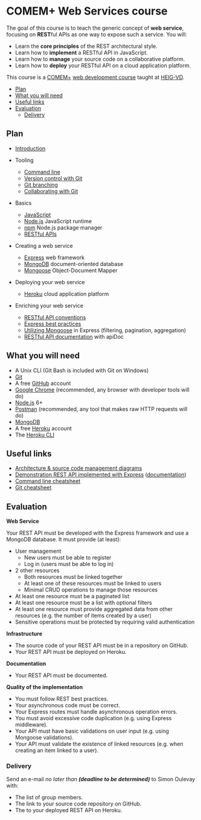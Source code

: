# COMEM+ Web Services course

The goal of this course is to teach the generic concept of **web service**,
focusing on **REST**ful APIs as one way to expose such a service.
You will:

* Learn the **core principles** of the REST architectural style.
* Learn how to **implement** a RESTful API in JavaScript.
* Learn how to **manage** your source code on a collaborative platform.
* Learn how to **deploy** your RESTful API on a cloud application platform.

This course is a [COMEM+][comem] [web development course][comem-webdev] taught at [HEIG-VD][heig].

<!-- START doctoc generated TOC please keep comment here to allow auto update -->
<!-- DON'T EDIT THIS SECTION, INSTEAD RE-RUN doctoc TO UPDATE -->


- [Plan](#plan)
- [What you will need](#what-you-will-need)
- [Useful links](#useful-links)
- [Evaluation](#evaluation)
  - [Delivery](#delivery)

<!-- END doctoc generated TOC please keep comment here to allow auto update -->



## Plan

* [Introduction](https://mediacomem.github.io/comem-webdev-docs/2018-2019/subjects/webserv-course?home=MediaComem%2Fcomem-webserv%23readme)

* Tooling
  * [Command line](https://mediacomem.github.io/comem-webdev-docs/2018-2019/subjects/cli?home=MediaComem%2Fcomem-webserv%23readme)
  * [Version control with Git](https://mediacomem.github.io/comem-webdev-docs/2018-2019/subjects/git?home=MediaComem%2Fcomem-webserv%23readme)
  * [Git branching](https://mediacomem.github.io/comem-webdev-docs/2018-2019/subjects/git-branching?home=MediaComem%2Fcomem-webserv%23readme)
  * [Collaborating with Git](https://mediacomem.github.io/comem-webdev-docs/2018-2019/subjects/git-collaborating?home=MediaComem%2Fcomem-webserv%23readme)

* Basics
  * [JavaScript](https://mediacomem.github.io/comem-webdev-docs/2018-2019/subjects/js?home=MediaComem%2Fcomem-webserv%23readme)
  * [Node.js](https://mediacomem.github.io/comem-webdev-docs/2018-2019/subjects/node?home=MediaComem%2Fcomem-webserv%23readme) JavaScript runtime
  * [npm](https://mediacomem.github.io/comem-webdev-docs/2018-2019/subjects/npm?home=MediaComem%2Fcomem-webserv%23readme) Node.js package manager
  * [RESTful APIs](https://mediacomem.github.io/comem-webdev-docs/2018-2019/subjects/rest?home=MediaComem%2Fcomem-webserv%23readme)

* Creating a web service
  * [Express](https://mediacomem.github.io/comem-webdev-docs/2018-2019/subjects/express?home=MediaComem%2Fcomem-webserv%23readme) web framework
  * [MongoDB](https://mediacomem.github.io/comem-webdev-docs/2018-2019/subjects/mongodb?home=MediaComem%2Fcomem-webserv%23readme) document-oriented database
  * [Mongoose](https://mediacomem.github.io/comem-webdev-docs/2018-2019/subjects/mongoose?home=MediaComem%2Fcomem-webserv%23readme) Object-Document Mapper

* Deploying your web service
  * [Heroku](https://mediacomem.github.io/comem-webdev-docs/2018-2019/subjects/heroku?home=MediaComem%2Fcomem-webserv%23readme) cloud application platform

* Enriching your web service
  * [RESTful API conventions](https://mediacomem.github.io/comem-webdev-docs/2018-2019/subjects/rest-conventions?home=MediaComem%2Fcomem-webserv%23readme)
  * [Express best practices](https://mediacomem.github.io/comem-webdev-docs/2018-2019/subjects/express-best-practices?home=MediaComem%2Fcomem-webserv%23readme)
  * [Utilizing Mongoose](https://mediacomem.github.io/comem-webdev-docs/2018-2019/subjects/express-mongoose?home=MediaComem%2Fcomem-webserv%23readme) in Express (filtering, pagination, aggregation)
  * [RESTful API documentation](https://mediacomem.github.io/comem-webdev-docs/2018-2019/subjects/apidoc?home=MediaComem%2Fcomem-webserv%23readme) with apiDoc



## What you will need

* A Unix CLI (Git Bash is included with Git on Windows)
* [Git][git-downloads]
* A free [GitHub][github] account
* [Google Chrome][chrome] (recommended, any browser with developer tools will do)
* [Node.js][node] 6+
* [Postman][postman] (recommended, any tool that makes raw HTTP requests will do)
* [MongoDB][mongodb]
* A free [Heroku][heroku] account
* The [Heroku CLI][heroku-cli]



## Useful links

* [Architecture & source code management diagrams][diagrams]
* [Demonstration REST API implemented with Express][demo-api] ([documentation][demo-api-doc])
* [Command line cheatsheet][cli-cheatsheet]
* [Git cheatsheet][git-cheatsheet]



## Evaluation

**Web Service**

Your REST API must be developed with the Express framework and use a MongoDB database.
It must provide (at least):

* User management
  * New users must be able to register
  * Log in (users must be able to log in)
* 2 other resources
  * Both resources must be linked together
  * At least one of these resources must be linked to users
  * Minimal CRUD operations to manage those resources
* At least one resource must be a paginated list
* At least one resource must be a list with optional filters
* At least one resource must provide aggregated data from other resources
  (e.g. the number of items created by a user)
* Sensitive operations must be protected by requiring valid authentication

**Infrastructure**

* The source code of your REST API must be in a repository on GitHub.
* Your REST API must be deployed on Heroku.

**Documentation**

* Your REST API must be documented.

**Quality of the implementation**

* You must follow REST best practices.
* Your asynchronous code must be correct.
* Your Express routes must handle asynchronous operation errors.
* You must avoid excessive code duplication (e.g. using Express middleware).
* Your API must have basic validations on user input (e.g. using Mongoose validations).
* Your API must validate the existence of linked resources (e.g. when creating an item linked to a user).



### Delivery

Send an e-mail *no later than __(deadline to be determined)__* to Simon Oulevay with:

* The list of group members.
* The link to your source code repository on GitHub.
* The to your deployed REST API on Heroku.



[chrome]: https://www.google.com/chrome/
[cli-cheatsheet]: https://github.com/MediaComem/comem-webdev/blob/master/CLI-CHEATSHEET.md
[comem]: http://www.heig-vd.ch/comem
[comem-webdev]: https://github.com/MediaComem/comem-webdev
[demo-api]: https://github.com/MediaComem/comem-webdev-express-rest-demo
[demo-api-doc]: https://mediacomem.github.io/comem-webdev-express-rest-demo/
[diagrams]: diagrams.pdf
[git-cheatsheet]: https://github.com/MediaComem/comem-webdev/blob/master/GIT-CHEATSHEET.md
[git-downloads]: https://git-scm.com/downloads
[github]: https://github.com
[heroku]: https://www.heroku.com/home
[heroku-cli]: https://devcenter.heroku.com/articles/heroku-cli
[heig]: http://www.heig-vd.ch
[mongodb]: https://www.mongodb.com
[node]: https://nodejs.org/
[postman]: https://www.getpostman.com
